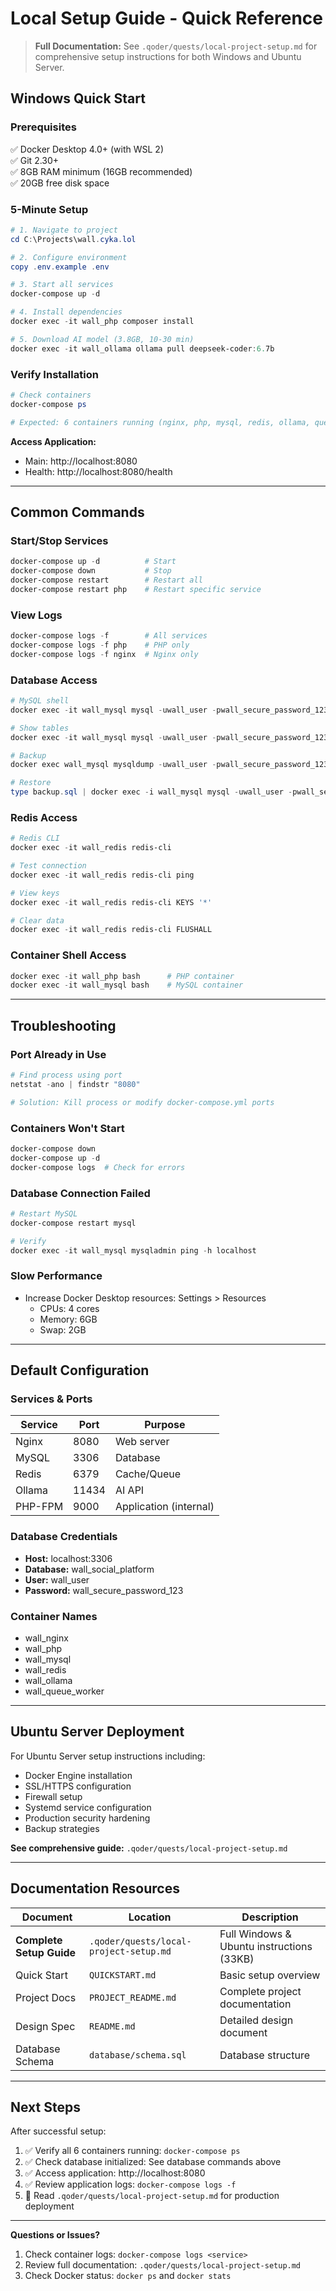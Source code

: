 # Local Setup Guide - Quick Reference

> **Full Documentation:** See `.qoder/quests/local-project-setup.md` for comprehensive setup instructions for both Windows and Ubuntu Server.

## Windows Quick Start

### Prerequisites
✅ Docker Desktop 4.0+ (with WSL 2)  
✅ Git 2.30+  
✅ 8GB RAM minimum (16GB recommended)  
✅ 20GB free disk space

### 5-Minute Setup

```powershell
# 1. Navigate to project
cd C:\Projects\wall.cyka.lol

# 2. Configure environment
copy .env.example .env

# 3. Start all services
docker-compose up -d

# 4. Install dependencies
docker exec -it wall_php composer install

# 5. Download AI model (3.8GB, 10-30 min)
docker exec -it wall_ollama ollama pull deepseek-coder:6.7b
```

### Verify Installation

```powershell
# Check containers
docker-compose ps

# Expected: 6 containers running (nginx, php, mysql, redis, ollama, queue_worker)
```

**Access Application:**
- Main: http://localhost:8080
- Health: http://localhost:8080/health

---

## Common Commands

### Start/Stop Services
```powershell
docker-compose up -d          # Start
docker-compose down           # Stop
docker-compose restart        # Restart all
docker-compose restart php    # Restart specific service
```

### View Logs
```powershell
docker-compose logs -f        # All services
docker-compose logs -f php    # PHP only
docker-compose logs -f nginx  # Nginx only
```

### Database Access
```powershell
# MySQL shell
docker exec -it wall_mysql mysql -uwall_user -pwall_secure_password_123 wall_social_platform

# Show tables
docker exec -it wall_mysql mysql -uwall_user -pwall_secure_password_123 wall_social_platform -e "SHOW TABLES;"

# Backup
docker exec wall_mysql mysqldump -uwall_user -pwall_secure_password_123 wall_social_platform > backup.sql

# Restore
type backup.sql | docker exec -i wall_mysql mysql -uwall_user -pwall_secure_password_123 wall_social_platform
```

### Redis Access
```powershell
# Redis CLI
docker exec -it wall_redis redis-cli

# Test connection
docker exec -it wall_redis redis-cli ping

# View keys
docker exec -it wall_redis redis-cli KEYS '*'

# Clear data
docker exec -it wall_redis redis-cli FLUSHALL
```

### Container Shell Access
```powershell
docker exec -it wall_php bash      # PHP container
docker exec -it wall_mysql bash    # MySQL container
```

---

## Troubleshooting

### Port Already in Use
```powershell
# Find process using port
netstat -ano | findstr "8080"

# Solution: Kill process or modify docker-compose.yml ports
```

### Containers Won't Start
```powershell
docker-compose down
docker-compose up -d
docker-compose logs  # Check for errors
```

### Database Connection Failed
```powershell
# Restart MySQL
docker-compose restart mysql

# Verify
docker exec -it wall_mysql mysqladmin ping -h localhost
```

### Slow Performance
- Increase Docker Desktop resources: Settings > Resources
  - CPUs: 4 cores
  - Memory: 6GB
  - Swap: 2GB

---

## Default Configuration

### Services & Ports
| Service | Port | Purpose |
|---------|------|---------|
| Nginx | 8080 | Web server |
| MySQL | 3306 | Database |
| Redis | 6379 | Cache/Queue |
| Ollama | 11434 | AI API |
| PHP-FPM | 9000 | Application (internal) |

### Database Credentials
- **Host:** localhost:3306
- **Database:** wall_social_platform
- **User:** wall_user
- **Password:** wall_secure_password_123

### Container Names
- wall_nginx
- wall_php
- wall_mysql
- wall_redis
- wall_ollama
- wall_queue_worker

---

## Ubuntu Server Deployment

For Ubuntu Server setup instructions including:
- Docker Engine installation
- SSL/HTTPS configuration
- Firewall setup
- Systemd service configuration
- Production security hardening
- Backup strategies

**See comprehensive guide:** `.qoder/quests/local-project-setup.md`

---

## Documentation Resources

| Document | Location | Description |
|----------|----------|-------------|
| **Complete Setup Guide** | `.qoder/quests/local-project-setup.md` | Full Windows & Ubuntu instructions (33KB) |
| Quick Start | `QUICKSTART.md` | Basic setup overview |
| Project Docs | `PROJECT_README.md` | Complete project documentation |
| Design Spec | `README.md` | Detailed design document |
| Database Schema | `database/schema.sql` | Database structure |

---

## Next Steps

After successful setup:

1. ✅ Verify all 6 containers running: `docker-compose ps`
2. ✅ Check database initialized: See database commands above
3. ✅ Access application: http://localhost:8080
4. ✅ Review application logs: `docker-compose logs -f`
5. 📖 Read `.qoder/quests/local-project-setup.md` for production deployment

---

**Questions or Issues?**
1. Check container logs: `docker-compose logs <service>`
2. Review full documentation: `.qoder/quests/local-project-setup.md`
3. Check Docker status: `docker ps` and `docker stats`
